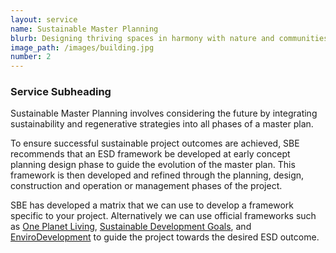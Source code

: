 ```yaml
---
layout: service
name: Sustainable Master Planning
blurb: Designing thriving spaces in harmony with nature and communities
image_path: /images/building.jpg
number: 2
---
```



### Service Subheading

Sustainable Master Planning involves considering the future by integrating sustainability and regenerative strategies into all phases of a master plan.

To ensure successful sustainable project outcomes are achieved, SBE recommends that an ESD framework be developed at early concept planning design phase to guide the evolution of the master plan. This framework is then developed and refined through the planning, design, construction and operation or management phases of the project.

SBE has developed a matrix that we can use to develop a framework specific to your project. Alternatively we can use official frameworks such as [One Planet Living](http://www.bioregional.com/oneplanetliving/), [Sustainable Development Goals](http://www.un.org/sustainabledevelopment/sustainable-development-goals/), and [EnviroDevelopment](http://www.envirodevelopment.com.au/default.asp) to guide the project towards the desired ESD outcome.
